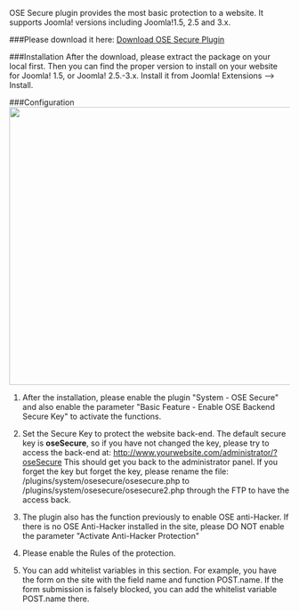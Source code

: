 OSE Secure plugin provides the most basic protection to a website. 
It supports Joomla! versions including Joomla!1.5, 2.5 and 3.x.

###Please download it here:
[Download OSE Secure Plugin](https://cdn.protect-website.co/centrora_web/images/Community/OSE%20Secure%20Plugin/2017-03-17_15-55-40.png)

###Installation 
After the download, please extract the package on your local first. Then you can find the proper version to install on your website for Joomla! 1.5, or Joomla! 2.5.-3.x. Install it from Joomla! Extensions --> Install.

###Configuration
<img src="/uploads/default/original/1X/a4153b4ebbfdbaf233cc3ad50cb7b154dcd7b9d6.png" width="625" height="500">

1. After the installation, please enable the plugin "System - OSE Secure" and also enable the parameter "Basic Feature - Enable OSE Backend Secure Key" to activate the functions.

2. Set the Secure Key to protect the website back-end. 
The default secure key is **oseSecure**, so if you have not changed the key, please try to access the back-end at:
http://www.yourwebsite.com/administrator/?oseSecure
This should get you back to the administrator panel.
If you forget the key but forget the key, please rename the file:  /plugins/system/osesecure/osesecure.php to /plugins/system/osesecure/osesecure2.php through the FTP to have the access back.

3. The plugin also has the function previously to enable OSE anti-Hacker. If there is no OSE Anti-Hacker installed in the site, please DO NOT enable the parameter "Activate Anti-Hacker Protection"

4. Please enable the Rules of the protection.

5. You can add whitelist variables in this section. For example, you have the form on the site with the field name and function POST.name. If the form submission is falsely blocked, you can add the whitelist variable POST.name there.